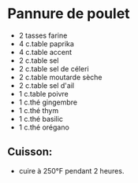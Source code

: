 # Pannure de poulet

- 2 tasses farine
- 4 c.table paprika
- 4 c.table accent
- 2 c.table sel
- 2 c.table sel de céleri
- 2 c.table moutarde sèche
- 2 c.table sel d'ail
- 1 c.table poivre
- 1 c.thé gingembre
- 1 c.thé thym
- 1 c.thé basilic
- 1 c.thé orégano

## Cuisson:

- cuire à 250°F pendant 2 heures.
